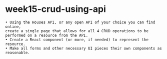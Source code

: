 # week15-crud-using-api

    • Using the Houses API, or any open API of your choice you can find online, 
    create a single page that allows for all 4 CRUD operations to be performed on a resource from the API. 
    • Create a React component (or more, if needed) to represent the resource. 
    • Make all forms and other necessary UI pieces their own components as reasonable.
